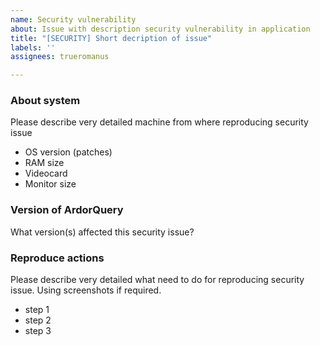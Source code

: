 ```yaml
---
name: Security vulnerability
about: Issue with description security vulnerability in application
title: "[SECURITY] Short decription of issue"
labels: ''
assignees: trueromanus

---
```


### About system
Please describe very detailed machine from where reproducing security issue
* OS version (patches)
* RAM size
* Videocard
* Monitor size

### Version of ArdorQuery
What version(s) affected this security issue?

### Reproduce actions
Please describe very detailed what need to do for reproducing security issue. Using screenshots if required.
* step 1
* step 2
* step 3
